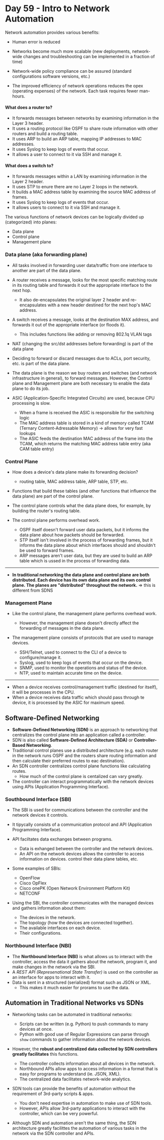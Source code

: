 # Day 59 - Intro to Network Automation

Network automation provides various benefits:

- Human error is reduced

- Networks become much more scalable (new deployments, network-wide changes and troubleshooting can be implemented in a fraction of time)

- Network-wide policy compliance can be assured (standard configurations software versions, etc.)

- The improved efficiency of network operations reduces the opex (operating expenses) of the network. Each task requires fewer man-hours.

#### What does a router to?
- It forwards messages between networks by examining information in the Layer 3 header.
- It uses a routing protocol like OSPF to share route information with other routers and build a routing table.
- It uses ARP to build an ARP table, mapping IP addresses to MAC addresses.
- It uses Syslog to keep logs of events that occur.
- It allows a user to connect to it via SSH and manage it.

#### What does a switch to?
- It forwards messages within a LAN by examining information in the Layer 2 header.
- It uses STP to enure there are no Layer 2 loops in the network.
- It builds a MAC address table by examining the source MAC address of frames.
- It uses Syslog to keep logs of events that occur.
- It allows users to connect to it via SSH and manage it.

The various functions of network devices can be logically divided up (categorized) into planes:
- Data plane
- Control plane
- Management plane

###  Data plane (aka forwarding plane)

- All tasks involved in forwarding user data/traffic from one interface to another are part of the data plane.
- A router receives a message, looks for the most specific matching route in its routing table and forwards it out the appropriate interface to the next hop.
    - It also de-encapsulates the original layer 2 header and re-encapsulates with a new header destined for the next hop's MAC address.

- A switch receives a message, looks at the destination MAX address, and forwards it out of the appropriate interface (or floods it).
    - This includes functions like adding or removing 802.1q VLAN tags

- NAT (changing the src/dst addresses before forwarding) is part of the data plane

- Deciding to forward or discard messages due to ACLs, port security, etc. is part of the data plane.

- The data plane is the reason we buy routers and switches (and network infrastructure in general), to forward messages. However, the Control plane and Management plane are both necessary to enable the data plane to do its job.

- ASIC (Application-Specific Integrated Circuits) are used, because CPU processing is slow.
    - When a frame is received the ASIC is responsible for the switching logic
    - The MAC address table is stored in a kind of memory called TCAM (Ternary Content-Adressable Memory) -> allows for very fast lookups
    - The ASIC feeds the destination MAC address of the frame into the TCAM, which returns the matching MAC address table entry (aka CAM table entry)


### Control Plane

- How does a device's data plane make its forwarding decision?
    - routing table, MAC address table, ARP table, STP, etc.

- Functions that build these tables (and other functions that influence the data plane) are part of the control plane.

- The control plane controls what the data plane does, for example, by building the router's routing table.

- The control plane performs overhead work.
    - OSPF itself doesn't forward user data packets, but it informs the data plane about how packets should be forwarded.
    - STP itself isn't involved in the process of forwarding frames, but it informs the data plane about which interfaces should and shouldn't be used to forward frames.
    - ARP messages aren't user data, but they are used to build an ARP table which is ussed in the process of forwarding data.

---

- **In traditional networking the data plane and control plane are both distributed. Each device has its own data plane and its own control plane. The planes are "distributed" throughout the network.** => this is different from SDNS

### Management Plane

- Like the control plane, the management plane performs overhead work.
    - However, the management plane doesn't directly affect the forwarding of messages in the data plane.

- The management plane consists of protocols that are used to manage devices.
    - SSH/Telnet, used to connect to the CLI of a device to configure/manage it.
    - Syslog, used to keep logs of events that occur on the device.
    - SNMP, used to monitor the operations and status of the device.
    - NTP, used to maintain accurate time on the device. 


---

- When a device receives control/management traffic (destined for itself), it will be processes in the CPU.
- When a device receives data traffic which should pass through te device, it is processed by the ASIC for maximum speed.

## Software-Defined Networking

- **Software-Defined Networking (SDN)** is an approach to networking that centralizes the control plane into an application called a controller.
- SDN is also called **Software-Defined Architecture (SDA)** or **Controller-Based Networking**.
- Traditional control planes use a distributed architecture (e.g. each router in the network runs OSPF and the routers share routing information and then calculate their preferred routes to eac destination).
- An SDN controller centralizes control plane functions like calculating routes.
    - How much of the control plane is centalized can vary greatly.
- The controller can interact programmatically with the network devices using APIs (Application Programming Interface).
    

### Southbound Interface (SBI)

- The SBI is used for communications between the controller and the network devices it controls.
- It tipycally consists of a communication protocol and API (Application Programming Interface).
- API faciltates data exchanges between programs.
    - Data is exhanged between the controller and the network devices.
    - An API on the network devices allows the controller to access information on devices. control their data plane tables, etc.
- Some examples of SBIs:
    - OpenFlow
    - Cisco OpFlex
    - Cisco onePK (Open Network Environment Platform Kit)
    - NETCONF

- Using the SBI, the controller communicates with the managed devices and gathers information about them:
    - The devices in the network.
    - The topology (how the devices are connected together).
    - The available interfaces on each device.
    - Their configurations.

### Northbound Interface (NBI)

- The **Northbound Interface (NBI)** is what allows us to interact with the controller, access the data it gathers about the network, program it, and make changes in the network via the SBI.
- A *REST API (Represenational State Transfer)* is used on the controller as an interface for apps to interact with it.
- Data is sent in a structured (serialized) format such as JSON or XML.
    - This makes it much easier for prorams to use the data.

## Automation in Traditional Networks vs SDNs

- Networking tasks can be automated in traditional networks:
    - Scripts can be written (e.g. Python) to push commands to many devices at once.
    - Python with good use of Regular Expressions can parse through `show` commands to gather information about the network devices.
- However, the **robust and centralized data collected by SDN controllers greatly facilitates** this functions.
    - The controller collects information about all devices in the network.
    - Northbound APIs allow apps to access information in a format that is easy for programs to understand (ie. JSON, XML).
    - The centralized data facilitates network-wide analytics.
- SDN tools can provide the benefits of automation without the requirement of 3rd-party scripts & apps.
    - You don't need expertise in automation to make use of SDN tools.
    - However, APIs allow 3rd-party applications to interact with the controller, which can be very powerful.

- Although SDN and automation aren't the same thing, the SDN architecture greatly facilittes the automation of various tasks in the network via the SDN controller and APIs.